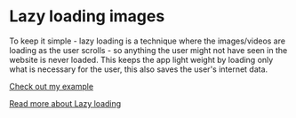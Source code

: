 # Lazy loading images
To keep it simple - lazy loading is a technique where the images/videos are loading as the user scrolls - so anything the user might not have seen in the website is never loaded. This keeps the app light weight by loading only what is necessary for the user, this also saves the user's internet data.

[Check out my example](https://vasudevapitta.github.io/lazy-loading-images/)

[Read more about Lazy loading](https://developers.google.com/web/fundamentals/performance/lazy-loading-guidance/images-and-video/)


